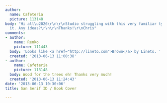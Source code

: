 ```yaml
---
author:
  name: Cafeteria
  picture: 113148
body: "Hi all\u2026\r\n\r\nStudio struggling with this very familiar type, can't place
  it. Any ideas?\r\n\r\nThanks!\r\nChris"
comments:
- author:
    name: Renko
    picture: 111443
  body: 'Looks like <a href="http://lineto.com">Brown</a> by Lineto. '
  created: '2013-06-13 11:00:38'
- author:
    name: Cafeteria
    picture: 113148
  body: Wood for the trees eh! Thanks very much!
  created: '2013-06-13 11:24:43'
date: '2013-06-13 10:30:06'
title: San Serif ID / Book Cover

---
```

